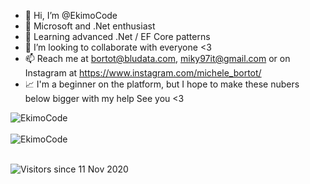 - 👋 Hi, I’m @EkimoCode
- 👀 Microsoft and .Net enthusiast
- 🌱 Learning advanced .Net / EF Core patterns
- 💞️ I’m looking to collaborate with everyone <3
- 📫 Reach me at bortot@bludata.com, miky97it@gmail.com or on Instagram at https://www.instagram.com/michele_bortot/ 
- 📈 I'm a beginner on the platform, but I hope to make these nubers below bigger with my help
See you <3


<div>
  <img align="center" src="https://github-readme-stats.vercel.app/api?username=EkimoCode&show_icons=true&theme=dark" alt="EkimoCode" />
<div/>
<br />
  
<div>
  <img align="center" src="https://github-readme-stats.vercel.app/api/top-langs/?username=EkimoCode&layout=compact&hide=html&theme=dark" alt="EkimoCode" />
<div/>
<br />

![Visitors since 11 Nov 2020](http://estruyf-github.azurewebsites.net/api/VisitorHit?user=EkimoCode&repo=EkimoCode&countColor=%237B1E7A)
